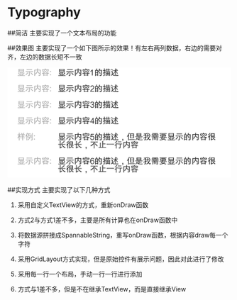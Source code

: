 # Typography

##简洁
主要实现了一个文本布局的功能

##效果图
主要实现了一个如下图所示的效果！有左右两列数据，右边的需要对齐，左边的数据长短不一致

![效果图](https://github.com/FreeSunny/Typography/blob/master/app/src/main/res/drawable-xxhdpi/sample_picture.png)

##实现方式
主要实现了以下几种方式

1. 采用自定义TextView的方式，重新onDraw函数

2. 方式2与方式1差不多，主要是所有计算也在onDraw函数中

3. 将数据源拼接成SpannableString，重写onDraw函数，根据内容draw每一个字符

4. 采用GridLayout方式实现，但是原始控件有展示问题，因此对此进行了修改

5. 采用每一行一个布局，手动一行一行进行添加

6. 方式与1差不多，但是不在继承TextView，而是直接继承View
